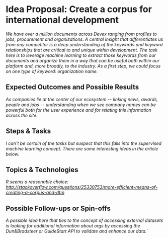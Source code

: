 # Idea Proposal: Create a corpus for international development

*We have over a million documents across Devex ranging from profiles to jobs, procurement and organizations.  A central insight that differentiates us from any competitor is a deep understanding of the keywords and keyword relationships that are critical to and unique within development.  The task here is to leverage machine learning to extract those keywords from our documents and organize them in a way that can be useful both within our platform and, more broadly, to the industry.  As a first step, we could focus on one type of keyword: organization name.*

## Expected Outcomes and Possible Results

*As companies lie at the center of our ecosystem -- linking news, awards, people and jobs -- understanding when we see company names can be powerful both for the user experience and for relating this information across the site.*

## Steps & Tasks

*I can't be certain of the tasks but suspect that this falls into the supervised machine learning concept.  There are some interesting ideas in the article below.*

## Topics & Technologies

*R seems a reasonable choice: http://stackoverflow.com/questions/25330753/more-efficient-means-of-creating-a-corpus-and-dtm*

## Possible Follow-ups or Spin-offs

*A possible idea here that ties to the concept of accessing external datasets is looking for additional information about orgs by accessing the Dun&Bradsteer or GuideStart API to validate and enhance our data.*`
